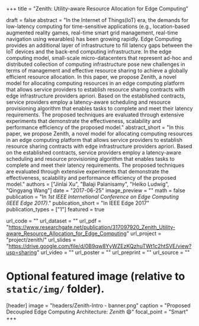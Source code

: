 +++
title = "Zenith: Utility-aware Resource Allocation for Edge Computing"

draft = false
abstract = "In the Internet of Things(IoT) era, the demands for low-latency computing for time-sensitive applications (e.g., location-based augmented reality games, real-time smart grid management, real-time navigation using wearables) has been growing rapidly. Edge Computing provides an additional layer of infrastructure to fill latency gaps between the IoT devices and the back-end computing infrastructure. In the edge computing model, small-scale micro-datacenters that represent ad-hoc and distributed collection of computing infrastructure pose new challenges in terms of management and effective resource sharing to achieve a globally efficient resource allocation. In this paper, we propose Zenith, a novel model for allocating computing resources in an edge computing platform that allows service providers to establish resource sharing contracts with edge infrastructure providers apriori. Based on the established contracts, service providers employ a latency-aware scheduling and resource provisioning algorithm that enables tasks to complete and meet their latency requirements. The proposed techniques are evaluated through extensive experiments that demonstrate the effectiveness, scalability and performance efficiency of the proposed model."
abstract_short = "In this paper, we propose Zenith, a novel model for allocating computing resources in an edge computing platform that allows service providers to establish resource sharing contracts with edge infrastructure providers apriori. Based on the established contracts, service providers employ a latency-aware scheduling and resource provisioning algorithm that enables tasks to complete and meet their latency requirements. The proposed techniques are evaluated through extensive experiments that demonstrate the effectiveness, scalability and performance efficiency of the proposed model."
authors = ["Jinlai Xu", "Balaji Palanisamy", "Heiko Ludwig", "Qingyang Wang"]
date = "2017-06-25"
image_preview = ""
math = false
publication = "In *1st IEEE Internetional Conference on Edge Computing (IEEE Edge 2017)*."
publication_short = "In IEEE Edge 2017"
publication_types = ["1"]
featured = true

url_code = ""
url_dataset = ""
url_pdf = "https://www.researchgate.net/publication/317097920_Zenith_Utility-aware_Resource_Allocation_for_Edge_Computing"
url_project = "project/zenith/"
url_slides = "https://drive.google.com/file/d/0B9qw8YyWZEzKQzhuTWt1c2htSVE/view?usp=sharing"
url_video = ""
url_poster = ""
url_preprint = ""
url_source = ""

# Optional featured image (relative to `static/img/` folder).
[header]
image = "headers/Zenith-Intro - banner.png"
caption = "Proposed Decoupled Edge Computing Architecture: *Zenith* :smile:"
focal_point = "Smart"
+++

